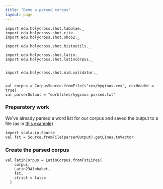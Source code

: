 ```yaml
---
title: "Demo a parsed corpus"
layout: page
---
```



```tut:invisible
import edu.holycross.shot.tabulae._
import edu.holycross.shot.cite._
import edu.holycross.shot.ohco2._

import edu.holycross.shot.histoutils._

import edu.holycross.shot.latin._
import edu.holycross.shot.latincorpus._


import edu.holycross.shot.mid.validator._


val corpus = CorpusSource.fromFile(s"cex/hyginus.cex", cexHeader = true)
val parserOutput = "workfiles/hyginus-parsed.txt"
```


### Preparatory work

We've already parsed a word list for our corpus and saved the output to a file (as in [this example](../))

```tut:silent
import scala.io.Source
val fst = Source.fromFile(parserOutput).getLines.toVector
```


### Create the parsed corpus

```tut:silent
val latinCorpus = LatinCorpus.fromFstLines(
    corpus,
    Latin23Alphabet,
    fst,
    strict = false
  )
```
